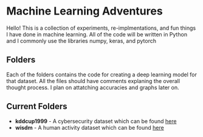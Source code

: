 # Machine Learning Adventures

Hello! This is a collection of experiments, re-implmentations, and fun things I have done in machine learning. All of the code will be written in Python and I commonly use the libraries numpy, keras, and pytorch

## Folders

Each of the folders contains the code for creating a deep learning model for that dataset. All the files should have comments explaning the overall thought process. I plan on attatching accuracies and graphs later on.

## Current Folders

 - **kddcup1999** - A cybersecurity dataset which can be found [here](https://kdd.ics.uci.edu/databases/kddcup99/kddcup99.html)
 - **wisdm** - A human activity dataset which can be found [here](http://www.cis.fordham.edu/wisdm/dataset.php)
